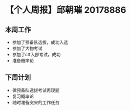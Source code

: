 # 【个人周报】邱朝璀 20178886
## 本周工作
 - 参加了预备队选拔，成功入选
 - 参加了大物考试
 - 参加了ctf入部考试，成功
 - 准备概率论
## 下周计划
 - 做预备队选拔考试再现题
 - 复习概率论
 - 随时准备突来的工作任务
